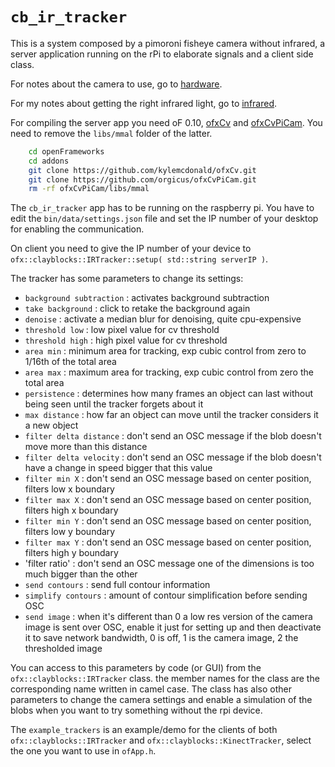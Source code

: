 `cb_ir_tracker`
==============

This is a system composed by a pimoroni fisheye camera without infrared, a server application running on the rPi to elaborate signals and a client side class.

For notes about the camera to use, go to [hardware](https://github.com/npisanti/ofxClayblocks/tree/master/cb_ir_tracker/hardware).

For my notes about getting the right infrared light, go to [infrared](https://github.com/npisanti/ofxClayblocks/tree/master/cb_ir_tracker/infrared).

For compiling the server app you need oF 0.10, [ofxCv](https://github.com/kylemcdonald/ofxCv.git) and [ofxCvPiCam](https://github.com/orgicus/ofxCvPiCam.git). You need to remove the `libs/mmal` folder of the latter.
```sh
    cd openFrameworks
    cd addons 
    git clone https://github.com/kylemcdonald/ofxCv.git
    git clone https://github.com/orgicus/ofxCvPiCam.git
    rm -rf ofxCvPiCam/libs/mmal
```

The `cb_ir_tracker` app has to be running on the raspberry pi. You have to edit the `bin/data/settings.json` file and set the IP number of your desktop for enabling the communication.

On client you need to give the IP number of your device to `ofx::clayblocks::IRTracker::setup( std::string serverIP )`.

The tracker has some parameters to change its settings:
- `background subtraction` : activates background subtraction
- `take background` : click to retake the background again
- `denoise` : activate a median blur for denoising, quite cpu-expensive
- `threshold low` : low pixel value for cv threshold
- `threshold high` : high pixel value for cv threshold
- `area min` : minimum area for tracking, exp cubic control from zero to 1/16th of the total area
- `area max` : maximum area for tracking, exp cubic control from zero the total area
- `persistence` : determines how many frames an object can last without being seen until the tracker forgets about it
- `max distance` : how far an object can move until the tracker considers it a new object
- `filter delta distance` : don't send an OSC message if the blob doesn't move more than this distance
- `filter delta velocity` : don't send an OSC message if the blob doesn't have a change in speed bigger that this value
- `filter min X` : don't send an OSC message based on center position, filters low x boundary
- `filter max X` : don't send an OSC message based on center position, filters high x boundary
- `filter min Y` : don't send an OSC message based on center position, filters low y boundary
- `filter max Y` : don't send an OSC message based on center position, filters high y boundary
- 'filter ratio' : don't send an OSC message one of the dimensions is too much bigger than the other
- `send contours` : send full contour information
- `simplify contours` : amount of contour simplification before sending OSC
- `send image` : when it's different than 0 a low res version of the camera image is sent over OSC, enable it just for setting up and then deactivate it to save network bandwidth, 0 is off, 1 is the camera image, 2 the thresholded image

You can access to this parameters by code (or GUI) from the `ofx::clayblocks::IRTracker` class. the member names for the class are the corresponding name written in camel case. The class has also other parameters to change the camera settings and enable a simulation of the blobs when you want to try something without the rpi device.

The `example_trackers` is an example/demo for the clients of both `ofx::clayblocks::IRTracker` and `ofx::clayblocks::KinectTracker`, select the one you want to use in `ofApp.h`.
